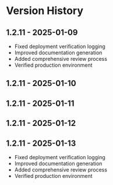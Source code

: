 # Version History

## 1.2.11 - 2025-01-09
- Fixed deployment verification logging
- Improved documentation generation
- Added comprehensive review process
- Verified production environment
## 1.2.11 - 2025-01-10
## 1.2.11 - 2025-01-11
## 1.2.11 - 2025-01-12

## 1.2.11 - 2025-01-13
- Fixed deployment verification logging
- Improved documentation generation
- Added comprehensive review process
- Verified production environment
